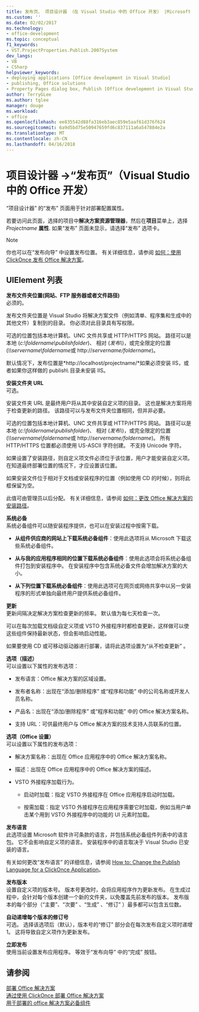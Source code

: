```yaml
---
title: 发布页、 项目设计器 （在 Visual Studio 中的 Office 开发） |Microsoft 文档
ms.custom: ''
ms.date: 02/02/2017
ms.technology:
- office-development
ms.topic: conceptual
f1_keywords:
- VST.ProjectProperties.Publish.2007System
dev_langs:
- VB
- CSharp
helpviewer_keywords:
- deploying applications [Office development in Visual Studio]
- publishing, Office solutions
- Property Pages dialog box, Publish [Office development in Visual Studio]
author: TerryGLee
ms.author: tglee
manager: douge
ms.workload:
- office
ms.openlocfilehash: ee835542d88fa316eb3aec859e5aaf61d376f624
ms.sourcegitcommit: 6a9d5bd75e50947659fd6c837111a6a547884e2a
ms.translationtype: MT
ms.contentlocale: zh-CN
ms.lasthandoff: 04/16/2018
---
```

# <a name="publish-page-project-designer-office-development-in-visual-studio"></a>项目设计器 ->“发布页”（Visual Studio 中的 Office 开发）
  “项目设计器”  的“发布”  页面用于针对部署配置属性。  
  
 若要访问此页面，选择的项目中**解决方案资源管理器**，然后在**项目**菜单上，选择*Projectname* **属性**. 如果“发布”  页面未显示，请选择“发布”  选项卡。  
  
> [!NOTE]  
>  你也可以在“发布向导” 中设置发布位置。 有关详细信息，请参阅 [如何：使用 ClickOnce 发布 Office 解决方案](http://msdn.microsoft.com/en-us/2b6c247e-bc04-4ce4-bb64-c4e79bb3d5b8)。  
  
## <a name="uielement-list"></a>UIElement 列表  
 **发布文件夹位置(网站、FTP 服务器或者文件路径)**  
 必须的。  
  
 发布文件夹位置是 Visual Studio 将解决方案文件（例如清单、程序集和生成中的其他文件）复制到的目录。 你必须对此目录具有写权限。  
  
 可选的位置包括本地计算机、UNC 文件共享或 HTTP/HTTPS 网站。 路径可以是本地 (*c:\foldername\publishfolder*)、 相对 (*发布\\*)，或完全限定的位置 (*\\\servername\foldername*或 http://*servername/foldername*)。  
  
 默认情况下，发布位置是*http://localhost/projectname/*如果必须安装 IIS，或者如果你这样做的 publish\ 目录未安装 IIS。  
  
 **安装文件夹 URL**  
 可选。  
  
 安装文件夹 URL 是最终用户将从其中安装自定义项的目录。 这也是解决方案将用于检查更新的路径。 该路径可以与发布文件夹位置相同，但并非必要。  
  
 可选的位置包括本地计算机、UNC 文件共享或 HTTP/HTTPS 网站。 路径可以是本地 (*c:\foldername\publishfolder*)、 相对 (*发布\\*)，或完全限定的位置 (*\\\servername\foldername*或 http://*servername/foldername*)。 所有 HTTP/HTTPS 位置都必须使用 US-ASCII 字符创建。 不支持 Unicode 字符。  
  
 如果设置了安装路径，则自定义项文件必须位于该位置，用户才能安装自定义项。 在知道最终部署位置的情况下，才应设置该位置。  
  
 如果安装文件位于相对于文档或安装程序的位置（例如使用 CD 的时候），则将此框保留为空。  
  
 此值可由管理员以后分配。 有关详细信息，请参阅 [如何：更改 Office 解决方案的安装路径](http://msdn.microsoft.com/en-us/d0eaa07b-2d72-4902-899f-2f9fb165b8fd)。  
  
 **系统必备**  
 系统必备组件可以随安装程序提供，也可以在安装过程中按需下载。  
  
-   **从组件供应商的网站上下载系统必备组件**：使用此选项将从 Microsoft 下载这些系统必备组件。  
  
-   **从与我的应用程序相同的位置下载系统必备组件**：使用此选项会将系统必备组件打包到安装程序中。 在安装程序中包含系统必备文件会增加解决方案的大小。  
  
-   **从下列位置下载系统必备组件**：使用此选项可在网页或网络共享中以另一安装程序的形式单独向最终用户提供系统必备组件。  
  
 **更新**  
 更新间隔决定解决方案检查更新的频率。 默认值为每七天检查一次。  
  
 可以在每次加载文档级自定义项或 VSTO 外接程序时都检查更新，这样做可以使这些组件保持最新状态，但会影响启动性能。  
  
 如果要使用 CD 或可移动驱动器进行部署，请将此选项设置为“从不检查更新” 。  
  
 **选项（描述）**  
 可以设置以下属性的发布选项：  
  
-   发布语言：Office 解决方案的区域设置。  
  
-   发布者名称：出现在“添加/删除程序”  或“程序和功能” 中的公司名称或开发人员名称。  
  
-   产品名：出现在“添加/删除程序”  或“程序和功能” 中的 Office 解决方案名称。  
  
-   支持 URL：可供最终用户与 Office 解决方案的技术支持人员联系的位置。  
  
 **选项（Office 设置）**  
 可以设置以下属性的发布选项：  
  
-   解决方案名称：出现在 Office 应用程序中的 Office 解决方案名称。  
  
-   描述：出现在 Office 应用程序中的 Office 解决方案的描述。  
  
-   VSTO 外接程序加载行为。  
  
    -   启动时加载：指定 VSTO 外接程序在 Office 应用程序启动时加载。  
  
    -   按需加载：指定 VSTO 外接程序在应用程序需要它时加载，例如当用户单击某个用到 VSTO 外接程序中的功能的 UI 元素时加载。  
  
 **发布语言**  
 此选项设置 Microsoft 软件许可条款的语言，并包括系统必备组件列表中的语言包。 它不会影响自定义项的语言。 安装程序中的语言取决于 Visual Studio 已安装的语言。  
  
 有关如何更改“发布语言” 的详细信息，请参阅 [How to: Change the Publish Language for a ClickOnce Application](/visualstudio/deployment/how-to-change-the-publish-language-for-a-clickonce-application)。  
  
 **发布版本**  
 设置自定义项的版本号。 版本号更改时，会将应用程序作为更新发布。 在生成过程中，会针对每个版本创建一个新的文件夹，以免覆盖先前发布的版本。 发布版本的每个部分（“主要”、“次要” 、“生成” 、“修订” ）最多都可以包含五位数。  
  
 **自动递增每个版本的修订号**  
 可选。 选择该选项后（默认），版本号的“修订”  部分会在每次发布自定义项时递增 1。 这将导致自定义项作为更新发布。  
  
 **立即发布**  
 使用当前设置发布应用程序。 等效于“发布向导”  中的“完成” 按钮。  
  
## <a name="see-also"></a>请参阅  
 [部署 Office 解决方案](../vsto/deploying-an-office-solution.md)   
 [通过使用 ClickOnce 部署 Office 解决方案](../vsto/deploying-an-office-solution-by-using-clickonce.md)   
 [用于部署的 office 解决方案必备组件](http://msdn.microsoft.com/en-us/9f672809-43a3-40a1-9057-397ce3b5126e)  
  
  